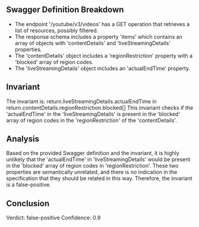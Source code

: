 ## Swagger Definition Breakdown
- The endpoint '/youtube/v3/videos' has a GET operation that retrieves a list of resources, possibly filtered.
- The response schema includes a property 'items' which contains an array of objects with 'contentDetails' and 'liveStreamingDetails' properties.
- The 'contentDetails' object includes a 'regionRestriction' property with a 'blocked' array of region codes.
- The 'liveStreamingDetails' object includes an 'actualEndTime' property.

## Invariant
The invariant is: return.liveStreamingDetails.actualEndTime in return.contentDetails.regionRestriction.blocked[]
This invariant checks if the 'actualEndTime' in the 'liveStreamingDetails' is present in the 'blocked' array of region codes in the 'regionRestriction' of the 'contentDetails'.

## Analysis
Based on the provided Swagger definition and the invariant, it is highly unlikely that the 'actualEndTime' in 'liveStreamingDetails' would be present in the 'blocked' array of region codes in 'regionRestriction'. These two properties are semantically unrelated, and there is no indication in the specification that they should be related in this way. Therefore, the invariant is a false-positive.

## Conclusion
Verdict: false-positive
Confidence: 0.9
